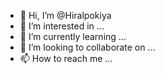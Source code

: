 - 👋 Hi, I’m @Hiralpokiya
- 👀 I’m interested in ...
- 🌱 I’m currently learning ...
- 💞️ I’m looking to collaborate on ...
- 📫 How to reach me ...

<!---
Hiralpokiya/Hiralpokiya is a ✨ special ✨ repository because its `README.md` (this file) appears on your GitHub profile.
You can click the Preview link to take a look at your changes.
--->
